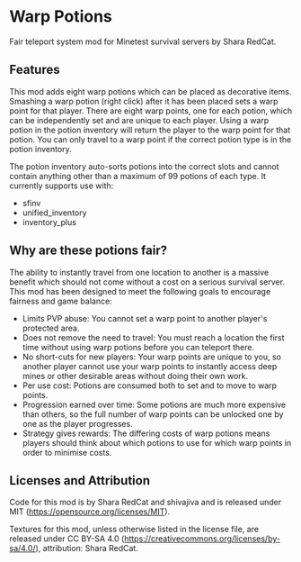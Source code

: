Warp Potions
===

Fair teleport system mod for Minetest survival servers by Shara RedCat.


Features
--------

This mod adds eight warp potions which can be placed as decorative items. Smashing a warp potion (right click) after it has been placed sets a warp point for that player. There are eight warp points, one for each potion, which can be independently set and are unique to each player. Using a warp potion in the potion inventory will return the player to the warp point for that potion. You can only travel to a warp point if the correct potion type is in the potion inventory.

The potion inventory auto-sorts potions into the correct slots and cannot contain anything other than a maximum of 99 potions of each type. It currently supports use with:
- sfinv
- unified_inventory
- inventory_plus


Why are these potions fair?
---------------------------

The ability to instantly travel from one location to another is a massive benefit which should not come without a cost on a serious survival server. This mod has been designed to meet the following goals to encourage fairness and game balance:
- Limits PVP abuse: You cannot set a warp point to another player's protected area.
- Does not remove the need to travel: You must reach a location the first time without using warp potions before you can teleport there.
- No short-cuts for new players: Your warp points are unique to you, so another player cannot use your warp points to instantly access deep mines or other desirable areas without doing their own work. 
- Per use cost: Potions are consumed both to set and to move to warp points.
- Progression earned over time: Some potions are much more expensive than others, so the full number of warp points can be unlocked one by one as the player progresses.
- Strategy gives rewards: The differing costs of warp potions means players should think about which potions to use for which warp points in order to minimise costs. 


Licenses and Attribution 
-----------------------

Code for this mod is by Shara RedCat and shivajiva and is released under MIT (https://opensource.org/licenses/MIT).

Textures for this mod, unless otherwise listed in the license file, are released under CC BY-SA 4.0 (https://creativecommons.org/licenses/by-sa/4.0/), attribution: Shara RedCat.

